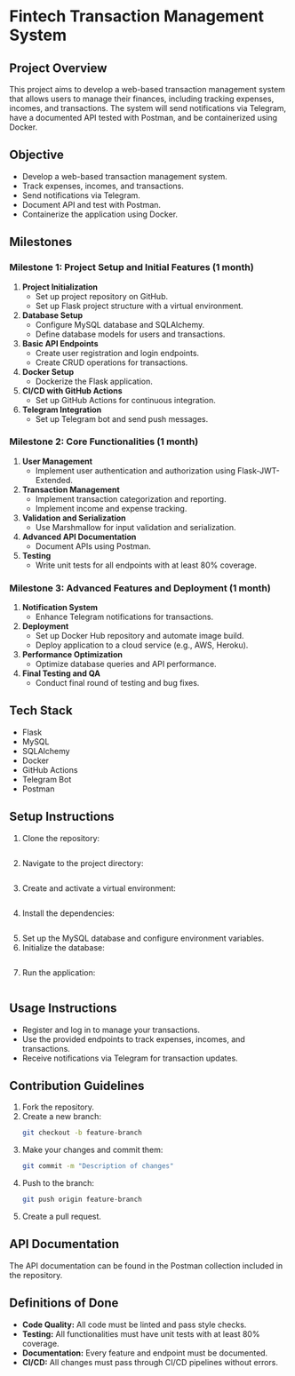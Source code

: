# Fintech Transaction Management System

## Project Overview

This project aims to develop a web-based transaction management system that allows users to manage their finances, including tracking expenses, incomes, and transactions. The system will send notifications via Telegram, have a documented API tested with Postman, and be containerized using Docker.

## Objective

- Develop a web-based transaction management system.
- Track expenses, incomes, and transactions.
- Send notifications via Telegram.
- Document API and test with Postman.
- Containerize the application using Docker.

## Milestones

### Milestone 1: Project Setup and Initial Features (1 month)

1. **Project Initialization**
   - Set up project repository on GitHub.
   - Set up Flask project structure with a virtual environment.
2. **Database Setup**
   - Configure MySQL database and SQLAlchemy.
   - Define database models for users and transactions.
3. **Basic API Endpoints**
   - Create user registration and login endpoints.
   - Create CRUD operations for transactions.
4. **Docker Setup**
   - Dockerize the Flask application.
5. **CI/CD with GitHub Actions**
   - Set up GitHub Actions for continuous integration.
6. **Telegram Integration**
   - Set up Telegram bot and send push messages.

### Milestone 2: Core Functionalities (1 month)

1. **User Management**
   - Implement user authentication and authorization using Flask-JWT-Extended.
2. **Transaction Management**
   - Implement transaction categorization and reporting.
   - Implement income and expense tracking.
3. **Validation and Serialization**
   - Use Marshmallow for input validation and serialization.
4. **Advanced API Documentation**
   - Document APIs using Postman.
5. **Testing**
   - Write unit tests for all endpoints with at least 80% coverage.

### Milestone 3: Advanced Features and Deployment (1 month)

1. **Notification System**
   - Enhance Telegram notifications for transactions.
2. **Deployment**
   - Set up Docker Hub repository and automate image build.
   - Deploy application to a cloud service (e.g., AWS, Heroku).
3. **Performance Optimization**
   - Optimize database queries and API performance.
4. **Final Testing and QA**
   - Conduct final round of testing and bug fixes.

## Tech Stack

- Flask
- MySQL
- SQLAlchemy
- Docker
- GitHub Actions
- Telegram Bot
- Postman

## Setup Instructions

1. Clone the repository:
    ```sh
    ```
2. Navigate to the project directory:
    ```sh
    ```
3. Create and activate a virtual environment:
    ```sh

    ```
4. Install the dependencies:
    ```sh
    ```
5. Set up the MySQL database and configure environment variables.
6. Initialize the database:
    ```sh

    ```
7. Run the application:
    ```sh
    ```

## Usage Instructions

- Register and log in to manage your transactions.
- Use the provided endpoints to track expenses, incomes, and transactions.
- Receive notifications via Telegram for transaction updates.

## Contribution Guidelines

1. Fork the repository.
2. Create a new branch:
    ```sh
    git checkout -b feature-branch
    ```
3. Make your changes and commit them:
    ```sh
    git commit -m "Description of changes"
    ```
4. Push to the branch:
    ```sh
    git push origin feature-branch
    ```
5. Create a pull request.

## API Documentation

The API documentation can be found in the Postman collection included in the repository.

## Definitions of Done

- **Code Quality:** All code must be linted and pass style checks.
- **Testing:** All functionalities must have unit tests with at least 80% coverage.
- **Documentation:** Every feature and endpoint must be documented.
- **CI/CD:** All changes must pass through CI/CD pipelines without errors.
